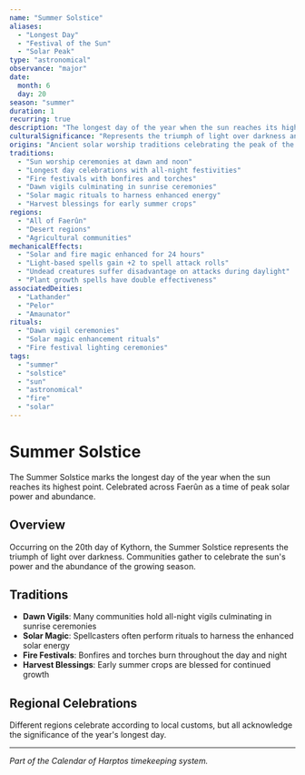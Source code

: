 ```yaml
---
name: "Summer Solstice"
aliases:
  - "Longest Day"
  - "Festival of the Sun"
  - "Solar Peak"
type: "astronomical"
observance: "major"
date:
  month: 6
  day: 20
season: "summer"
duration: 1
recurring: true
description: "The longest day of the year when the sun reaches its highest point, celebrating solar power and abundance"
culturalSignificance: "Represents the triumph of light over darkness and the peak of natural abundance"
origins: "Ancient solar worship traditions celebrating the peak of the sun's power"
traditions:
  - "Sun worship ceremonies at dawn and noon"
  - "Longest day celebrations with all-night festivities"
  - "Fire festivals with bonfires and torches"
  - "Dawn vigils culminating in sunrise ceremonies"
  - "Solar magic rituals to harness enhanced energy"
  - "Harvest blessings for early summer crops"
regions:
  - "All of Faerûn"
  - "Desert regions"
  - "Agricultural communities"
mechanicalEffects:
  - "Solar and fire magic enhanced for 24 hours"
  - "Light-based spells gain +2 to spell attack rolls"
  - "Undead creatures suffer disadvantage on attacks during daylight"
  - "Plant growth spells have double effectiveness"
associatedDeities:
  - "Lathander"
  - "Pelor"
  - "Amaunator"
rituals:
  - "Dawn vigil ceremonies"
  - "Solar magic enhancement rituals"
  - "Fire festival lighting ceremonies"
tags:
  - "summer"
  - "solstice"
  - "sun"
  - "astronomical"
  - "fire"
  - "solar"
---
```


# Summer Solstice

The Summer Solstice marks the longest day of the year when the sun reaches its highest point. Celebrated across Faerûn as a time of peak solar power and abundance.

## Overview

Occurring on the 20th day of Kythorn, the Summer Solstice represents the triumph of light over darkness. Communities gather to celebrate the sun's power and the abundance of the growing season.

## Traditions

- **Dawn Vigils**: Many communities hold all-night vigils culminating in sunrise ceremonies
- **Solar Magic**: Spellcasters often perform rituals to harness the enhanced solar energy
- **Fire Festivals**: Bonfires and torches burn throughout the day and night
- **Harvest Blessings**: Early summer crops are blessed for continued growth

## Regional Celebrations

Different regions celebrate according to local customs, but all acknowledge the significance of the year's longest day.

---

_Part of the Calendar of Harptos timekeeping system._
